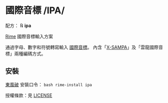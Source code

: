 # 國際音標 /IPA/

配方： ℞ **ipa**

[Rime](http://rime.im) 國際音標輸入方案

通過字母、數字和符號轉寫輸入 [國際音標](https://en.wikipedia.org/wiki/International_Phonetic_Alphabet)。
內含「[X-SAMPA](https://en.wikipedia.org/wiki/X-SAMPA)」及「雲龍國際音標」兩種編碼方式。

## 安裝

[東風破](https://github.com/rime/plum) 安裝口令： `bash rime-install ipa`

授權條款：見 [LICENSE](LICENSE)
